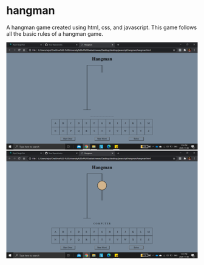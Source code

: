 # hangman
A hangman game created using html, css, and javascript. This game follows all the basic rules of a hangman game.

![Hangman](hangman1.png)
![Hangman](hangman2.png)
